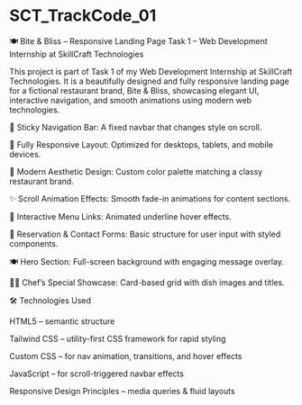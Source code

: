 # SCT_TrackCode_01
🍽️ Bite & Bliss – Responsive Landing Page
Task 1 – Web Development Internship at SkillCraft Technologies

This project is part of Task 1 of my Web Development Internship at SkillCraft Technologies. It is a beautifully designed and fully responsive landing page for a fictional restaurant brand, Bite & Bliss, showcasing elegant UI, interactive navigation, and smooth animations using modern web technologies.

🔗 Sticky Navigation Bar: A fixed navbar that changes style on scroll.

📱 Fully Responsive Layout: Optimized for desktops, tablets, and mobile devices.

🎨 Modern Aesthetic Design: Custom color palette matching a classy restaurant brand.

✨ Scroll Animation Effects: Smooth fade-in animations for content sections.

🧭 Interactive Menu Links: Animated underline hover effects.

📝 Reservation & Contact Forms: Basic structure for user input with styled components.

🍽️ Hero Section: Full-screen background with engaging message overlay.

👨‍🍳 Chef’s Special Showcase: Card-based grid with dish images and titles.

🛠️ Technologies Used

HTML5 – semantic structure

Tailwind CSS – utility-first CSS framework for rapid styling

Custom CSS – for nav animation, transitions, and hover effects

JavaScript – for scroll-triggered navbar effects

Responsive Design Principles – media queries & fluid layouts
